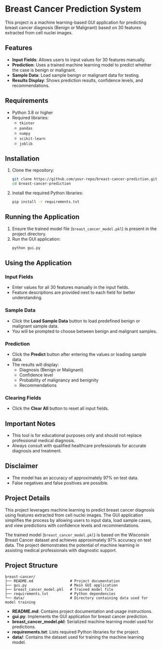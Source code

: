 # Breast Cancer Prediction System

This project is a machine learning-based GUI application for predicting breast cancer diagnosis (Benign or Malignant) based on 30 features extracted from cell nuclei images.

## Features

- **Input Fields**: Allows users to input values for 30 features manually.
- **Prediction**: Uses a trained machine learning model to predict whether the case is benign or malignant.
- **Sample Data**: Load sample benign or malignant data for testing.
- **Results Display**: Shows prediction results, confidence levels, and recommendations.

## Requirements

- Python 3.8 or higher
- Required libraries:
  - `tkinter`
  - `pandas`
  - `numpy`
  - `scikit-learn`
  - `joblib`

## Installation

1. Clone the repository:
   ```bash
   git clone https://github.com/your-repo/breast-cancer-prediction.git
   cd breast-cancer-prediction
   ```
2. Install the required Python libraries:
   ```bash
   pip install -r requirements.txt
   ```

## Running the Application

1. Ensure the trained model file (`breast_cancer_model.pkl`) is present in the project directory.
2. Run the GUI application:
   ```bash
   python gui.py
   ```

## Using the Application

### Input Fields

- Enter values for all 30 features manually in the input fields.
- Feature descriptions are provided next to each field for better understanding.

### Sample Data

- Click the **Load Sample Data** button to load predefined benign or malignant sample data.
- You will be prompted to choose between benign and malignant samples.

### Prediction

- Click the **Predict** button after entering the values or loading sample data.
- The results will display:
  - Diagnosis (Benign or Malignant)
  - Confidence level
  - Probability of malignancy and benignity
  - Recommendations

### Clearing Fields

- Click the **Clear All** button to reset all input fields.

## Important Notes

- This tool is for educational purposes only and should not replace professional medical diagnosis.
- Always consult with qualified healthcare professionals for accurate diagnosis and treatment.

## Disclaimer

- The model has an accuracy of approximately 97% on test data.
- False negatives and false positives are possible.

## Project Details

This project leverages machine learning to predict breast cancer diagnosis using features extracted from cell nuclei images. The GUI application simplifies the process by allowing users to input data, load sample cases, and view predictions with confidence levels and recommendations.

The trained model (`breast_cancer_model.pkl`) is based on the Wisconsin Breast Cancer dataset and achieves approximately 97% accuracy on test data. The project demonstrates the potential of machine learning in assisting medical professionals with diagnostic support.

## Project Structure

```
breast-cancer/
├── README.md                 # Project documentation
├── gui.py                    # Main GUI application
├── breast_cancer_model.pkl   # Trained model file
├── requirements.txt          # Python dependencies
└── data/                     # Directory containing data used for model training
```

- **README.md**: Contains project documentation and usage instructions.
- **gui.py**: Implements the GUI application for breast cancer prediction.
- **breast_cancer_model.pkl**: Serialized machine learning model used for predictions.
- **requirements.txt**: Lists required Python libraries for the project.
- **data/**: Contains the dataset used for training the machine learning model.
